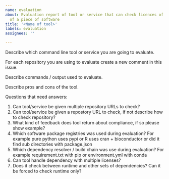 ```yaml
---
name: evaluation
about: Evaluation report of tool or service that can check licences of dependencies
  of a piece of software
title: '<Name of tool>'
labels: evaluation
assignees: ''

---
```


Describe which command line tool or service you are going to evaluate.

For each repository you are using to evaluate create a new comment in this issue.

Describe commands / output used to evaluate.

Describe pros and cons of the tool.

Questions that need answers:
1. Can tool/service be given multiple repository URLs to check?
1. Can tool/service be given a repostory URL to check, if not describe how to check repository?
1. What kind of feedback does tool return about compliance, if so please show example?
1. Which software package registries was used during evaluation? For example pure python uses pypi or R uses cran + bioconductor or did it find sub directories with package.json
1. Which dependency resolver / build chain was use during evaluation? For example requirement.txt with pip or environment.yml with conda
1. Can tool handle dependency with multiple licenses?
1. Does it check between runtime and other sets of dependencies? Can it be forced to check runtime only?
